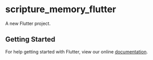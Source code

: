 # scripture_memory_flutter

A new Flutter project.

## Getting Started

For help getting started with Flutter, view our online
[documentation](https://flutter.io/).
